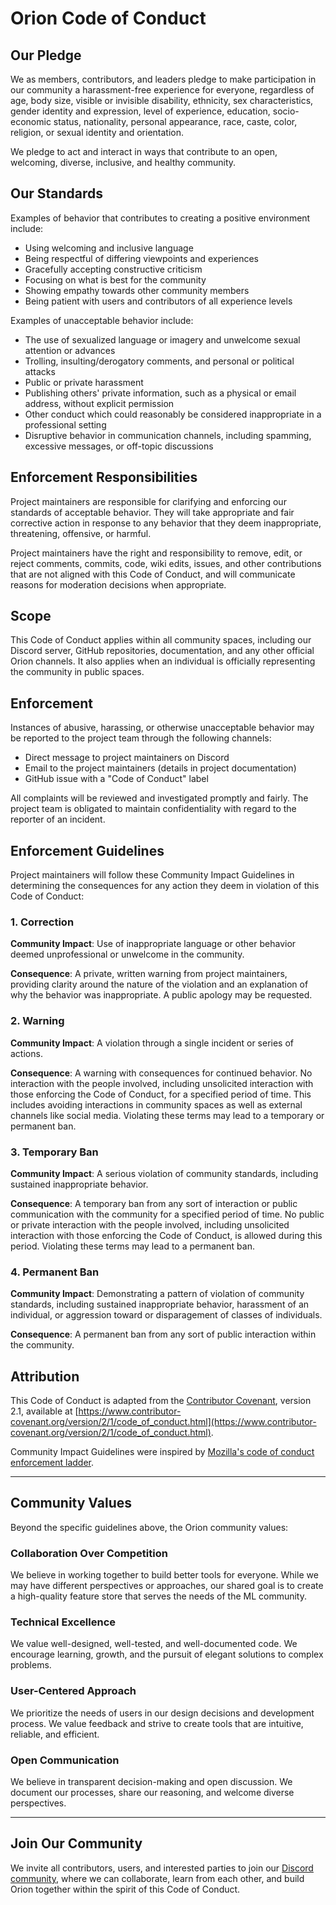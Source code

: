 # Orion Code of Conduct

## Our Pledge

We as members, contributors, and leaders pledge to make participation in our community a harassment-free experience for everyone, regardless of age, body size, visible or invisible disability, ethnicity, sex characteristics, gender identity and expression, level of experience, education, socio-economic status, nationality, personal appearance, race, caste, color, religion, or sexual identity and orientation.

We pledge to act and interact in ways that contribute to an open, welcoming, diverse, inclusive, and healthy community.

## Our Standards

Examples of behavior that contributes to creating a positive environment include:

* Using welcoming and inclusive language
* Being respectful of differing viewpoints and experiences
* Gracefully accepting constructive criticism
* Focusing on what is best for the community
* Showing empathy towards other community members
* Being patient with users and contributors of all experience levels

Examples of unacceptable behavior include:

* The use of sexualized language or imagery and unwelcome sexual attention or advances
* Trolling, insulting/derogatory comments, and personal or political attacks
* Public or private harassment
* Publishing others' private information, such as a physical or email address, without explicit permission
* Other conduct which could reasonably be considered inappropriate in a professional setting
* Disruptive behavior in communication channels, including spamming, excessive messages, or off-topic discussions

## Enforcement Responsibilities

Project maintainers are responsible for clarifying and enforcing our standards of acceptable behavior. They will take appropriate and fair corrective action in response to any behavior that they deem inappropriate, threatening, offensive, or harmful.

Project maintainers have the right and responsibility to remove, edit, or reject comments, commits, code, wiki edits, issues, and other contributions that are not aligned with this Code of Conduct, and will communicate reasons for moderation decisions when appropriate.

## Scope

This Code of Conduct applies within all community spaces, including our Discord server, GitHub repositories, documentation, and any other official Orion channels. It also applies when an individual is officially representing the community in public spaces.

## Enforcement

Instances of abusive, harassing, or otherwise unacceptable behavior may be reported to the project team through the following channels:

* Direct message to project maintainers on Discord
* Email to the project maintainers (details in project documentation)
* GitHub issue with a "Code of Conduct" label

All complaints will be reviewed and investigated promptly and fairly. The project team is obligated to maintain confidentiality with regard to the reporter of an incident.

## Enforcement Guidelines

Project maintainers will follow these Community Impact Guidelines in determining the consequences for any action they deem in violation of this Code of Conduct:

### 1. Correction

**Community Impact**: Use of inappropriate language or other behavior deemed unprofessional or unwelcome in the community.

**Consequence**: A private, written warning from project maintainers, providing clarity around the nature of the violation and an explanation of why the behavior was inappropriate. A public apology may be requested.

### 2. Warning

**Community Impact**: A violation through a single incident or series of actions.

**Consequence**: A warning with consequences for continued behavior. No interaction with the people involved, including unsolicited interaction with those enforcing the Code of Conduct, for a specified period of time. This includes avoiding interactions in community spaces as well as external channels like social media. Violating these terms may lead to a temporary or permanent ban.

### 3. Temporary Ban

**Community Impact**: A serious violation of community standards, including sustained inappropriate behavior.

**Consequence**: A temporary ban from any sort of interaction or public communication with the community for a specified period of time. No public or private interaction with the people involved, including unsolicited interaction with those enforcing the Code of Conduct, is allowed during this period. Violating these terms may lead to a permanent ban.

### 4. Permanent Ban

**Community Impact**: Demonstrating a pattern of violation of community standards, including sustained inappropriate behavior, harassment of an individual, or aggression toward or disparagement of classes of individuals.

**Consequence**: A permanent ban from any sort of public interaction within the community.

## Attribution

This Code of Conduct is adapted from the [Contributor Covenant](https://www.contributor-covenant.org), version 2.1, available at [https://www.contributor-covenant.org/version/2/1/code_of_conduct.html](https://www.contributor-covenant.org/version/2/1/code_of_conduct.html).

Community Impact Guidelines were inspired by [Mozilla's code of conduct enforcement ladder](https://github.com/mozilla/diversity).

---

## Community Values

Beyond the specific guidelines above, the Orion community values:

### Collaboration Over Competition
We believe in working together to build better tools for everyone. While we may have different perspectives or approaches, our shared goal is to create a high-quality feature store that serves the needs of the ML community.

### Technical Excellence
We value well-designed, well-tested, and well-documented code. We encourage learning, growth, and the pursuit of elegant solutions to complex problems.

### User-Centered Approach
We prioritize the needs of users in our design decisions and development process. We value feedback and strive to create tools that are intuitive, reliable, and efficient.

### Open Communication
We believe in transparent decision-making and open discussion. We document our processes, share our reasoning, and welcome diverse perspectives.

---

## Join Our Community

We invite all contributors, users, and interested parties to join our [Discord community](https://discord.gg/474wHtfm), where we can collaborate, learn from each other, and build Orion together within the spirit of this Code of Conduct.
